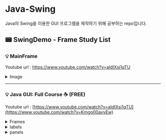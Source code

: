 # Java-Swing
Java의 Swing을 이용한 GUI 프로그램을 제작하기 위해 공부하는 repo입니다.


## :pager: SwingDemo - Frame Study List


 ### :bulb: MainFrame 
  Youtube url : https://www.youtube.com/watch?v=aIdIXsi1qTU <br>

  <details>
    <summary> Image </summary>
  ![image](https://github.com/Ogu1208/Java-Swing/assets/76902448/505ed275-06d0-437a-b6d4-0c0324632ffe)
  </details>

  
  ----

###  :bulb: Java GUI: Full Course ☕ (FREE)  
  Youtube url : [https://www.youtube.com/watch?v=aIdIXsi1qTU](https://www.youtube.com/watch?v=Kmgo00avvEw) <br>

 
  <details>
  <summary> Frames </summary>
  
  ![image](https://github.com/Ogu1208/Java-Swing/assets/76902448/6567febc-87ea-41c8-9a7d-fe24bae5fe83)
  
  </details>
  
  <details>
  <summary> labels </summary>
  
  ![image](https://github.com/Ogu1208/Java-Swing/assets/76902448/8cf4dd09-f6d2-4dcd-8c73-15f35022e9cb)
  
  </details>
  
  <details>
  <summary> panels </summary>
  
![image](https://github.com/Ogu1208/Java-Swing/assets/76902448/53b974b0-bc06-4535-8d7a-c74588bd9d52)
  
  </details>
